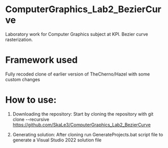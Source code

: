 # ComputerGraphics_Lab2_BezierCurve
Laboratory work for Computer Graphics subject at KPI. Bezier curve rasterization.
# Framework used
Fully recoded clone of earlier version of TheCherno/Hazel with some custom changes

# How to use:
1. Downloading the repository:
Start by cloning the repository with git clone --recursive https://github.com/SkaLe3/ComputerGraphics_Lab2_BezierCurve

2. Generating solution:
After cloning run GenerateProjects.bat script file to generate a Visual Studio 2022 solution file
